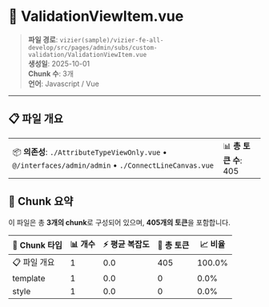 # 📄 ValidationViewItem.vue

> **파일 경로**: `vizier(sample)/vizier-fe-all-develop/src/pages/admin/subs/custom-validation/ValidationViewItem.vue`  
> **생성일**: 2025-10-01  
> **Chunk 수**: 3개  
> **언어**: Javascript / Vue
---





## 📋 파일 개요

| | |
|--|--|
| 📦 **의존성**: `./AttributeTypeViewOnly.vue` • `@/interfaces/admin/admin` • `./ConnectLineCanvas.vue` | 📊 **총 토큰 수**: 405 |






## 🧩 Chunk 요약

이 파일은 총 **3개의 chunk**로 구성되어 있으며, **405개의 토큰**을 포함합니다.

| 🧩 Chunk 타입 | 📊 개수 | ⚡ 평균 복잡도 | 📝 총 토큰 | 📈 비율 |
|---------------|--------|-------------|----------|--------|
| 📋 파일 개요 | 1 | 0.0 | 405 | 100.0% |
| template | 1 | 0.0 | 0 | 0.0% |
| style | 1 | 0.0 | 0 | 0.0% |

